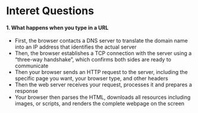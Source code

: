# Interet Questions

#### 1. What happens when you type in a URL

- First, the browser contacts a DNS server to translate the domain name into an IP address that identifies the actual server
- Then, the browser establishes a TCP connection with the server using a “three-way handshake”, which confirms both sides are ready to communicate
- Then your browser sends an HTTP request to the server, including the specific page you want, your browser type, and other headers
- Then the web server receives your request, processes it and prepares a response
- Your browser then parses the HTML, downloads all resources including images, or scripts, and renders the complete webpage on the screen
